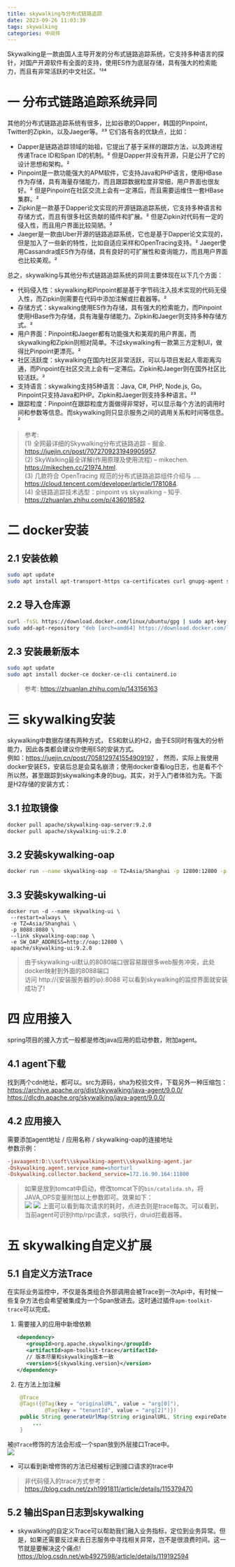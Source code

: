 ```yaml
---
title: skywalking与分布式链路追踪
date: 2023-09-26 11:03:39
tags: skywalking
categories: 中间件
---
```

Skywalking是一款由国人主导开发的分布式链路追踪系统，它支持多种语言的探针，对国产开源软件有全面的支持，使用ES作为底层存储，具有强大的检索能力，而且有非常活跃的中文社区。¹³⁴
<!--more-->

# 一 分布式链路追踪系统异同

其他的分布式链路追踪系统有很多，比如谷歌的Dapper，韩国的Pinpoint，Twitter的Zipkin，以及Jaeger等。²³ 它们各有各的优缺点，比如：

- Dapper是链路追踪领域的始祖，它提出了基于采样的跟踪方法，以及跨进程传递Trace ID和Span ID的机制。² 但是Dapper并没有开源，只是公开了它的设计思想和架构。²
- Pinpoint是一款功能强大的APM软件，它支持Java和PHP语言，使用HBase作为存储，具有海量存储能力，而且跟踪数据粒度非常细，用户界面也很友好。² 但是Pinpoint在社区交流上会有一定滞后，而且需要运维住一套HBase集群。²
- Zipkin是一款基于Dapper论文实现的开源链路追踪系统，它支持多种语言和存储方式，而且有很多社区贡献的插件和扩展。² 但是Zipkin对代码有一定的侵入性，而且用户界面比较简陋。²
- Jaeger是一款由Uber开源的链路追踪系统，它也是基于Dapper论文实现的，但是加入了一些新的特性，比如自适应采样和OpenTracing支持。² Jaeger使用Cassandra或ES作为存储，具有良好的可扩展性和查询能力，而且用户界面也比较美观。²

总之，skywalking与其他分布式链路追踪系统的异同主要体现在以下几个方面：

- 代码侵入性：skywalking和Pinpoint都是基于字节码注入技术实现的代码无侵入性，而Zipkin则需要在代码中添加注解或拦截器等。²
- 存储方式：skywalking使用ES作为存储，具有强大的检索能力，而Pinpoint使用HBase作为存储，具有海量存储能力。Zipkin和Jaeger则支持多种存储方式。²
- 用户界面：Pinpoint和Jaeger都有功能强大和美观的用户界面，而skywalking和Zipkin则相对简单。不过skywalking有一款第三方定制UI，做得比Pinpoint更漂亮。²
- 社区活跃度：skywalking在国内社区非常活跃，可以与项目发起人零距离沟通，而Pinpoint在社区交流上会有一定滞后。Zipkin和Jaeger则在国外社区比较活跃。²
- 支持语言：skywalking支持5种语言：Java, C#, PHP, Node.js, Go。Pinpoint只支持Java和PHP。Zipkin和Jaeger则支持多种语言。²³
- 跟踪粒度：Pinpoint在跟踪粒度方面做得非常好，可以显示每个方法的调用时间和参数等信息。而skywalking则只显示服务之间的调用关系和时间等信息。²

> 参考:  
(1) 全网最详细的Skywalking分布式链路追踪 - 掘金. https://juejin.cn/post/7072709231949905957.  
(2) SkyWalking最全详解(作用原理及使用流程) – mikechen. https://mikechen.cc/21974.html.  
(3) 几款符合 OpenTracing 规范的分布式链路追踪组件介绍与 .... https://cloud.tencent.com/developer/article/1781084.  
(4) 全链路追踪技术选型：pinpoint vs skywalking - 知乎. https://zhuanlan.zhihu.com/p/436018582.

# 二 docker安装
## 2.1 安装依赖
``` sh
sudo apt update
sudo apt install apt-transport-https ca-certificates curl gnupg-agent software-properties-common
```

## 2.2 导入仓库源
``` sh
curl -fsSL https://download.docker.com/linux/ubuntu/gpg | sudo apt-key add -
sudo add-apt-repository "deb [arch=amd64] https://download.docker.com/linux/ubuntu $(lsb_release -cs) stable"
```

## 2.3 安装最新版本
``` sh
sudo apt update
sudo apt install docker-ce docker-ce-cli containerd.io
```

> 参考: https://zhuanlan.zhihu.com/p/143156163


# 三 skywalking安装
skywalking中数据存储有两种方式， ES和默认的H2，由于ES同时有强大的分析能力，因此各类都会建议你使用ES的安装方式。  
例如：https://juejin.cn/post/7058129741554909197 ， 然而，实际上我使用docker安装ES，安装后总是会莫名崩溃；使用docker查看log日志，也是看不个所以然，甚至跟踪到skywalking本身的bug。其实，对于入门者体验为先。下面是H2存储的安装方式：  


## 3.1 拉取镜像
``` sh
docker pull apache/skywalking-oap-server:9.2.0
docker pull apache/skywalking-ui:9.2.0
```

## 3.2 安装skywalking-oap
``` sh
docker run --name skywalking-oap -e TZ=Asia/Shanghai -p 12800:12800 -p 11800:11800 --restart always -d apache/skywalking-oap-server:9.2.0
```

## 3.3 安装skywalking-ui
```
docker run -d --name skywalking-ui \
 --restart=always \
 -e TZ=Asia/Shanghai \
 -p 8088:8080 \
 --link skywalking-oap:oap \
 -e SW_OAP_ADDRESS=http://oap:12800 \
 apache/skywalking-ui:9.2.0
```
> 由于skywalking-ui默认的8080端口很容易跟很多web服务冲突，此处docker映射到外面的8088端口  
访问 http://{安装服务器的ip}:8088 可以看到skywalking的监控界面就安装成功了!  

# 四 应用接入
spring项目的接入方式一般都是修改java应用的启动参数，附加agent。  
## 4.1 agent下载
找到两个cdn地址，都可以。src为源码，sha为校验文件，下载另外一种压缩包：
https://archive.apache.org/dist/skywalking/java-agent/9.0.0/  
https://dlcdn.apache.org/skywalking/java-agent/9.0.0/

## 4.2 应用接入
需要添加agent地址 / 应用名称 / skywalking-oap的连接地址  
参数示例：  
``` ini
-javaagent:D:\\soft\\skywalking-agent\\skywalking-agent.jar
-Dskywalking.agent.service_name=shorturl
-Dskywalking.collector.backend_service=172.16.90.164:11800
```
> 如果是放到tomcat中启动，修改tomcat下的`bin/catalida.sh`，将JAVA_OPS变量附加以上参数即可。效果如下：    
![](/images/skywalking1.png)
![](/images/skywalking2.png)
上面可以看到每次请求的耗时，点进去则是trace每次。可以看到，当前agent可识别http/rpc请求，sql执行，druid拦截器等。

# 五 skywalking自定义扩展

## 5.1 自定义方法Trace
在实际业务监控中，不仅是各类组合外部调用会被Trace到一次Api中，有时候一些复杂方法也会希望被集成为一个Span放进去。这时通过插件`apm-toolkit-trace`可以完成。  

1. 需要接入的应用中新增依赖  
``` xml
   <dependency>
      <groupId>org.apache.skywalking</groupId>
      <artifactId>apm-toolkit-trace</artifactId>
      // 版本尽量和skywalking版本一致
      <version>${skywalking.version}</version>
   </dependency>
```

2. 在方法上加注解  
``` java
    @Trace
    @Tags({@Tag(key = "originalURL", value = "arg[0]"),
            @Tag(key = "tenantId", value = "arg[2]")})
    public String generateUrlMap(String originalURL, String expireDate, String tenantId, String status, String note) {
        ...
    }
```
被`@Trace`修饰的方法会形成一个span放到外层接口Trace中。  
![](/images/skywalking3.png)  
- 可以看到新增修饰的方法已经被标记到接口请求的trace中

> 非代码侵入的trace方式参考： https://blog.csdn.net/zxh1991811/article/details/115379470  


## 5.2 输出Span日志到skywalking

- skywalking的自定义Trace可以帮助我们融入业务指标，定位到业务异常。但是，如果还需要反过来去日志服务中寻找相关异常，岂不是很浪费时间。这一节就是要解决这个痛点!  
https://blog.csdn.net/wb4927598/article/details/119192594








